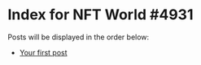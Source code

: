 # Index for NFT World #4931
Posts will be displayed in the order below:

- [Your first post](./001-first.md)

